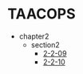 # TAACOPS

- chapter2
  - section2
    * [2-2-09](chapter2/section2/2-2-09.md)
    * [2-2-10](chapter2/section2/2-2-10.md)
